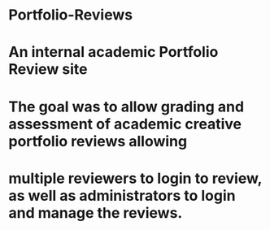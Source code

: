 # Portfolio-Reviews
# An internal academic Portfolio Review site

# The goal was to allow grading and assessment of academic creative portfolio reviews allowing
# multiple reviewers to login to review, as well as administrators to login and manage the reviews.
